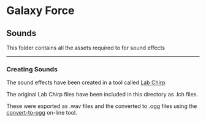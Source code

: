 # Galaxy Force


## Sounds

This folder contains all the assets required to for sound effects

***

### Creating Sounds

The sound effects have been created in a tool called [Lab Chirp](http://labbed.net/software/labchirp/)

The original Lab Chirp files have been included in this directory as .lch files.

These were exported as .wav files and the converted to .ogg files using the
[convert-to-ogg](https://audio.online-convert.com/convert-to-ogg) on-line tool.